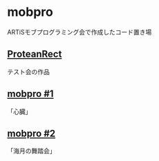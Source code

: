 # mobpro
ARTiSモブプログラミング会で作成したコード置き場

## [ProteanRect](./ProteanRect)
テスト会の作品

## [mobpro #1](./mobpro1)
「心臓」

## [mobpro #2](./mobpro2)
「海月の舞踏会」